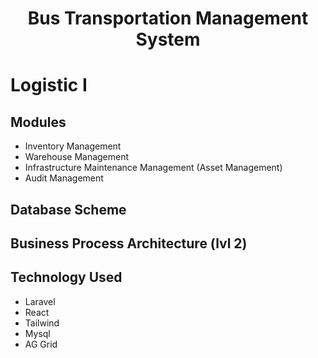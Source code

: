 <h1 align="center">Bus Transportation Management System</h1>

# Logistic I

## Modules
- Inventory Management
- Warehouse Management
- Infrastructure Maintenance Management (Asset Management)
- Audit Management

## Database Scheme

## Business Process Architecture (lvl 2)

## Technology Used
- Laravel
- React
- Tailwind
- Mysql
- AG Grid
